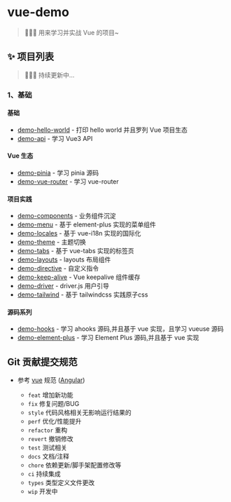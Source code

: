 # vue-demo

> 🍉🍉🍉 用来学习并实战 Vue 的项目~

## ✨ 项目列表

> 🍉🍉🍉 持续更新中...

### 1、基础

#### 基础

- [demo-hello-world](https://github.com/chuxin-cs/vue-demo/tree/master/demo-hello-world) - 打印 hello world 并且罗列 Vue 项目生态
- [demo-api](https://github.com/chuxin-cs/vue-demo/tree/master/demo-api) - 学习 Vue3 API

#### Vue 生态

- [demo-pinia](https://github.com/chuxin-cs/vue-demo/tree/master/demo-pinia) - 学习 pinia 源码
- [demo-vue-router](https://github.com/chuxin-cs/vue-demo/tree/master/demo-vue-router) - 学习 vue-router

#### 项目实践

- [demo-components](https://github.com/chuxin-cs/vue-demo/tree/master/demo-components) - 业务组件沉淀
- [demo-menu](https://github.com/chuxin-cs/vue-demo/tree/master/demo-menu) - 基于 element-plus 实现的菜单组件
- [demo-locales](https://github.com/chuxin-cs/vue-demo/tree/master/demo-locales) - 基于 vue-i18n 实现的国际化
- [demo-theme](https://github.com/chuxin-cs/vue-demo/tree/master/demo-theme) - 主题切换
- [demo-tabs](https://github.com/chuxin-cs/vue-demo/tree/master/demo-tabs) - 基于 vue-tabs 实现的标签页
- [demo-layouts](https://github.com/chuxin-cs/vue-demo/tree/master/demo-layouts) - layouts 布局组件
- [demo-directive](https://github.com/chuxin-cs/vue-demo/tree/master/demo-directive) - 自定义指令
- [demo-keep-alive](https://github.com/chuxin-cs/vue-demo/tree/master/demo-keep-alive) - Vue keepalive 组件缓存
- [demo-driver](https://github.com/chuxin-cs/vue-demo/tree/master/demo-driver) - driver.js 用户引导
- [demo-tailwind](https://github.com/chuxin-cs/vue-demo/tree/master/demo-tailwind) - 基于 tailwindcss 实践原子css

#### 源码系列

- [demo-hooks](https://github.com/chuxin-cs/vue-demo/tree/master/demo-hooks) - 学习 ahooks 源码,并且基于 vue 实现，且学习 vueuse 源码
- [demo-element-plus](https://github.com/chuxin-cs/vue-demo/tree/master/demo-element-plus) - 学习 Element Plus 源码,并且基于 vue 实现

## Git 贡献提交规范

- 参考 [vue](https://github.com/vuejs/vue/blob/dev/.github/COMMIT_CONVENTION.md) 规范 ([Angular](https://github.com/conventional-changelog/conventional-changelog/tree/master/packages/conventional-changelog-angular))

  - `feat` 增加新功能
  - `fix` 修复问题/BUG
  - `style` 代码风格相关无影响运行结果的
  - `perf` 优化/性能提升
  - `refactor` 重构
  - `revert` 撤销修改
  - `test` 测试相关
  - `docs` 文档/注释
  - `chore` 依赖更新/脚手架配置修改等
  - `ci` 持续集成
  - `types` 类型定义文件更改
  - `wip` 开发中
